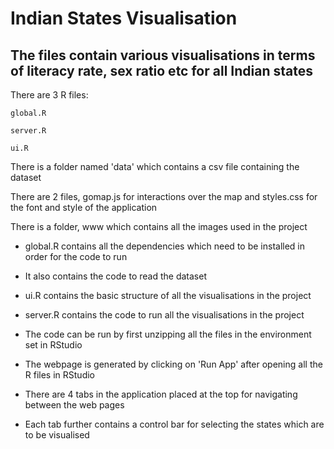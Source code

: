 # Indian States Visualisation
The files contain various visualisations in terms of literacy rate, sex ratio etc for all Indian states
-------------------------------------------------------------------------------------------------------------------


There are 3 R files:

	global.R
	
	server.R
	
	ui.R

There is a folder named 'data' which contains a csv file containing the dataset

There are 2 files, gomap.js for interactions over the map and styles.css for the font and style of the application

There is a folder, www which contains all the images used in the project

- global.R contains all the dependencies which need to be installed in order for the code to run

- It also contains the code to read the dataset

- ui.R contains the basic structure of all the visualisations in the project

- server.R contains the code to run all the visualisations in the project

- The code can be run by first unzipping all the files in the environment set in RStudio

- The webpage is generated by clicking on 'Run App' after opening all the R files in RStudio
  
- There are 4 tabs in the application placed at the top for navigating between the web pages
- Each tab further contains a control bar for selecting the states which are to be visualised

